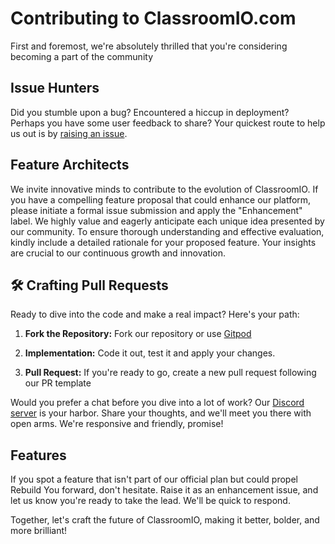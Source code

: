 # Contributing to ClassroomIO.com

First and foremost, we're absolutely thrilled that you're considering becoming a part of the community

## Issue Hunters

Did you stumble upon a bug? Encountered a hiccup in deployment? Perhaps you have some user feedback to share? Your quickest route to help us out is by [raising an issue](https://github.com/rotimi-best/classroomio/issues/new/choose).

## Feature Architects

We invite innovative minds to contribute to the evolution of ClassroomIO. If you have a compelling feature proposal that could enhance our platform, please initiate a formal issue submission and apply the "Enhancement" label. We highly value and eagerly anticipate each unique idea presented by our community. To ensure thorough understanding and effective evaluation, kindly include a detailed rationale for your proposed feature. Your insights are crucial to our continuous growth and innovation.

## 🛠 Crafting Pull Requests

Ready to dive into the code and make a real impact? Here's your path:

1. **Fork the Repository:** Fork our repository or use [Gitpod](https://rebuildyou.uk/docs/contributor-guides/gitpod)

2. **Implementation:** Code it out, test it and apply your changes.

3. **Pull Request:** If you're ready to go, create a new pull request following our PR template

Would you prefer a chat before you dive into a lot of work? Our [Discord server](https://dub.sh/ciodiscord) is your harbor. Share your thoughts, and we'll meet you there with open arms. We're responsive and friendly, promise!

## Features

If you spot a feature that isn't part of our official plan but could propel Rebuild You forward, don't hesitate. Raise it as an enhancement issue, and let us know you're ready to take the lead. We'll be quick to respond.

Together, let's craft the future of ClassroomIO, making it better, bolder, and more brilliant!
